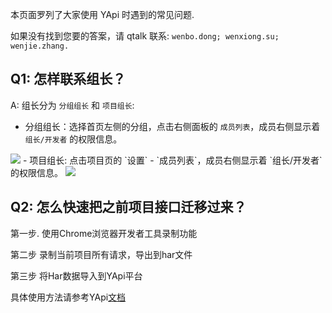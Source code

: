 本页面罗列了大家使用 YApi 时遇到的常见问题.

如果没有找到您要的答案，请 qtalk 联系: `wenbo.dong; wenxiong.su; wenjie.zhang.`

## Q1: 怎样联系组长？

A: 组长分为 `分组组长` 和 `项目组长`:
- 分组组长：选择首页左侧的分组，点击右侧面板的 `成员列表`，成员右侧显示着 `组长/开发者` 的权限信息。
<img src="./images/usage/manage_find_manager.png" />
- 项目组长: 点击项目页的 `设置` - `成员列表`，成员右侧显示着 `组长/开发者` 的权限信息。
<img src="./images/usage/manage_find_project_owner.png" />

## Q2: 怎么快速把之前项目接口迁移过来？

第一步. 使用Chrome浏览器开发者工具录制功能

第二步 录制当前项目所有请求，导出到har文件

第三步 将Har数据导入到YApi平台

具体使用方法请参考YApi<a  href="./data.html#HAR%08%08_数据导入">文档</a>